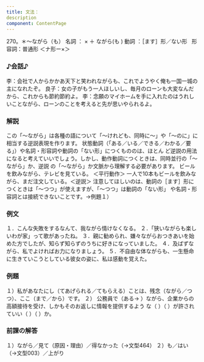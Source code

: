 ```yaml
---
title: 文法：
description
component: ContentPage
---
```



270。＊～ながら（も）
名詞 ： × ＋ ながら(も )
動詞 ：［ます］形／ない形  
形容詞：普通形 ＜ナ形ー×＞  
### ♪会話♪
李：会社で人からかかあ天下と笑われながらも、これでようやく俺も一国一城の主になれたぞ。 良子：女の子がもう一人ほしいし、毎月のローンも大変なんだから、これからも節約節約よ。
李：念願のマイホームを手に入れたのはうれしいことながら、ローンのことを考えると先が思いやられるよ。
### 解説
この「～ながら」は各種の語について「～けれども、同時に～」や「～のに」に相当する逆説表現を作ります。 状態動詞（「ある／いる／できる／わかる／要る」）や名詞・形容詞や動詞の「ない形」につくもののは、ほとん ど逆説の用法になると考えていいでしょう。しかし、動作動詞につくときは、同時並行の「～ながら」か、逆説 の「～ながら」か文脈から理解する必要があります。
ビールを飲みながら、テレビを見ている。 ＜平行動作＞ 一人で10本もビールを飲みながら、まだ注文している。＜逆説＞
注意してほしいのは、動詞の［ます］形につくときは「～つつ」が使えますが、「～つつ」は動詞の「ない形」 や名詞・形容詞とは接続できないことです。→例題１）
### 例文
１．こんな失敗をするなんて、我ながら情けなくなる。
２．「狭いながらも楽しいわが家」って歌があったね。
３．親に勧められ、嫌々ながらおつきあいを始めた方でしたが、知らず知らずのうちに好きになっていました。
４．及ばずながら、私でよければお力になりましょう。
５．不自由な体ながらも、一生懸命に生きていこうとしている彼女の姿に、私は感動を覚えた。
### 例題
１）私があなたにし（てあげられる／てもらえる）ことは、残念（ながら／つつ）、ここ（まで／から）です。
２） 公務員で（ある→ ）ながら、企業からの高額接待を受け、しかもそのお返しに情報を提供するよう な（ ）（ ）が許されていい（ ）（ ）か。
### 前課の解答
１）ながら／見て（原因・理由）／得なかった（→文型464）
２）も／はい（→文型003）／上がり
